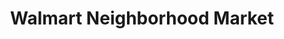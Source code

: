 ---
title: "Walmart Neighborhood Market"
url: /west-monroe/walmart-neighborhood-market/
shop: supermarket
---
